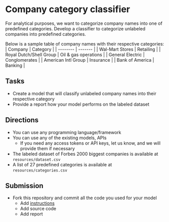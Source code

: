 # Company category classifier

For analytical purposes, we want to categorize company names into one of predefined categories. Develop a classifier to categorize unlabeled companies into predefined categories.

Below is a sample table of company names with their respective categories:
| Company    | Category |
| -------- | ------- |
| Wal-Mart Stores	  | Retailing    |
| Royal Dutch/Shell Group    | Oil & gas operations    |
| General Electric    | Conglomerates    |
| American Intl Group | Insurance     |
| Bank of America    | Banking    |

## Tasks
- Create a model that will classify unlabeled company names into their respective category
- Provide a report how your model performs on the labeled dataset

## Directions
- You can use any programming language/framework
- You can use any of the existing models, APIs
    - If you need any access tokens or API keys, let us know, and we will provide them if necessary
- The labeled dataset of Forbes 2000 biggest companies is available at `resources/dataset.csv`
- A list of 27 predefined categories is available at `resources/categories.csv`

## Submission
- Fork this repository and commit all the code you used for your model
    - Add [instructions](instructions/README.md)
    - Add source code
    - Add report
